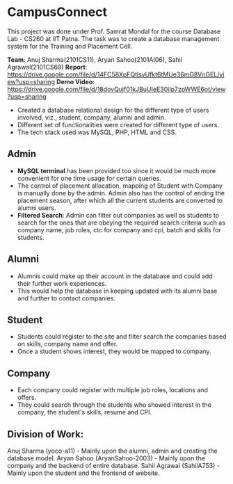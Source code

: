 # CampusConnect
This project was done under Prof. Samrat Mondal for the course Database Lab - CS260 at IIT Patna.
The task was to create a database management system for the Training and Placement Cell.

**Team**: Anuj Sharma(2101CS11), Aryan Sahoo(2101AI06), Sahil Agrawal(2101CS69)
**Report**: https://drive.google.com/file/d/14FC58XpFQtlsvUfkt6tMUe36mG8VnGEL/view?usp=sharing 
**Demo Video**: https://drive.google.com/file/d/18dovQuif01kJBuUIeE30iIp7zpWWE6ot/view?usp=sharing 

* Created a database relational design for the different type of users involved, viz., student, company, alumni and admin.
* Different set of functionalities were created for different type of users.
* The tech stack used was MySQL, PHP, HTML and CSS.

## Admin
* **MySQL terminal** has been provided too since it would be much more convenient for one time usage for certain queries.
* The control of placement allocation, mapping of Student with Company is manually done by the admin. Admin also has the control of ending the placement season, after which all the current students are converted to alumni users.
* **Filtered Search**: Admin can filter out companies as well as students to search for the ones that are obeying the required search criteria such as company name, job roles, ctc for company and cpi, batch and skills for students.

## Alumni
* Alumnis could make up their account in the database and could add their further work experiences.
* This would help the database in keeping updated with its alumni base and further to contact companies.

## Student
* Students could register to the site and filter search the companies based on skills, company name and offer.
* Once a student shows interest, they would be mapped to company.

## Company
* Each company could register with multiple job roles, locations and offers.
* They could search through the students who showed interest in the company, the student's skills, resume and CPI.

## Division of Work:
Anuj Sharma (yoco-a11) - Mainly upon the alumni, admin and creating the database model.
Aryan Sahoo (AryanSahoo-2003) - Mainly upon the company and the backend of entire database.
Sahil Agrawal (SahilA753) - Mainly upon the student and the frontend of website.

